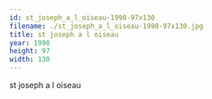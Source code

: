 ```yaml
---
id: st_joseph_a_l_oiseau-1998-97x130
filename: ./st_joseph_a_l_oiseau-1998-97x130.jpg
title: st joseph a l oiseau
year: 1998
height: 97
width: 130
---
```


st joseph a l oiseau
